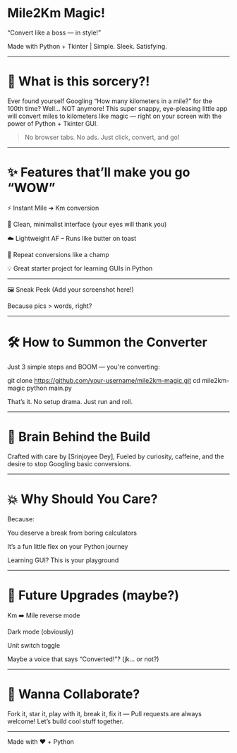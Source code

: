 # Mile2Km Magic!

“Convert like a boss — in style!”

Made with Python + Tkinter | Simple. Sleek. Satisfying.


---

# 🚀 What is this sorcery?!

Ever found yourself Googling “How many kilometers in a mile?” for the 100th time?
Well… NOT anymore! This super snappy, eye-pleasing little app will convert miles to kilometers like magic — right on your screen with the power of Python + Tkinter GUI.

> No browser tabs. No ads. Just click, convert, and go!




---

# ✨ Features that’ll make you go “WOW”

⚡️ Instant Mile ➜ Km conversion

🎯 Clean, minimalist interface (your eyes will thank you)

☁️ Lightweight AF – Runs like butter on toast

🔁 Repeat conversions like a champ

💡 Great starter project for learning GUIs in Python



---

🖼️ Sneak Peek (Add your screenshot here!)

Because pics > words, right?


---

# 🛠️ How to Summon the Converter

Just 3 simple steps and BOOM — you're converting:

git clone https://github.com/your-username/mile2km-magic.git
cd mile2km-magic
python main.py

That’s it. No setup drama. Just run and roll.


---

# 🧠 Brain Behind the Build

Crafted with care by [Srinjoyee Dey],
Fueled by curiosity, caffeine, and the desire to stop Googling basic conversions.


---

# 💥 Why Should You Care?

Because:

You deserve a break from boring calculators

It’s a fun little flex on your Python journey

Learning GUI? This is your playground



---

# 🌟 Future Upgrades (maybe?)

Km ➡️ Mile reverse mode

Dark mode (obviously)

Unit switch toggle

Maybe a voice that says “Converted!”? (jk... or not?)



---

# 🤝 Wanna Collaborate?

Fork it, star it, play with it, break it, fix it —
Pull requests are always welcome! Let’s build cool stuff together.


---



Made with ❤️ + Python
